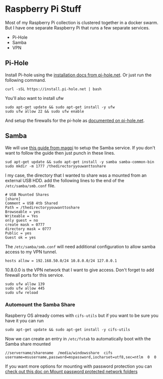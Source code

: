# Raspberry Pi Stuff
Most of my Raspberry Pi collection is clustered together in a docker swarm. But I have one separate Raspberry Pi that runs a few separate services.
- Pi-Hole
- Samba
- VPN

## Pi-Hole
Install Pi-hole using the [installation docs from pi-hole.net](https://docs.pi-hole.net/main/basic-install/). Or just run the following command.
```
curl -sSL https://install.pi-hole.net | bash
```
You'll also want to install ufw
```
sudo apt-get update && sudo apt-get install -y ufw
sudo ufw allow 22 && sudo ufw enable
```
And setup the firewalls for the pi-hole as [documented on pi-hole.net](https://docs.pi-hole.net/main/prerequisites/#ufw).
## Samba
We will use [this guide from magpi](https://magpi.raspberrypi.org/articles/samba-file-server) to setup the Samba service. If you don't want to follow the guide then just punch in these lines.
```
sud apt-get update && sudo apt-get install -y samba samba-common-bin
sudo mkdir -m 1777 /thedirectoryyouwanttoshare
```
I my case, the directory that I wanted to share was a mounted from an external USB HDD. add the following lines to the end of the `/etc/samba/smb.conf` file.
```
# USB Mounted Shares
[share]
Comment = USB 4tb Shared
Path = /thedirectoryyouwanttoshare
Browseable = yes
Writeable = Yes
only guest = no
create mask = 0777
directory mask = 0777
Public = yes
Guest ok = yes
```
The `/etc/samba/smb.conf` will need additional configuration to allow samba access to my VPN tunnel.
```
hosts allow = 192.168.50.0/24 10.8.0.0/24 127.0.0.1
```
10.8.0.0 is the VPN network that I want to give access. Don't forget to add firewall ports for this service.
```
sudo ufw allow 139
sudo ufw allow 445
sudo ufw reload
```
### Automount the Samba Share
Raspberry OS already comes with `cifs-utils` but if you want to be sure you have it you can run
```
sudo apt-get update && sudo apt-get install -y cifs-utils
```
Now we can create an entry in `/etc/fstab` to automatically boot with the Samba share mounted
```
//servername/sharename  /media/windowsshare  cifs  username=msusername,password=mspassword,iocharset=utf8,sec=ntlm  0  0
```
If you want more options for mounting with password protection you can [check out this doc on Mount password protected network folders](https://wiki.ubuntu.com/MountWindowsSharesPermanently#Mount_password_protected_network_folders)
